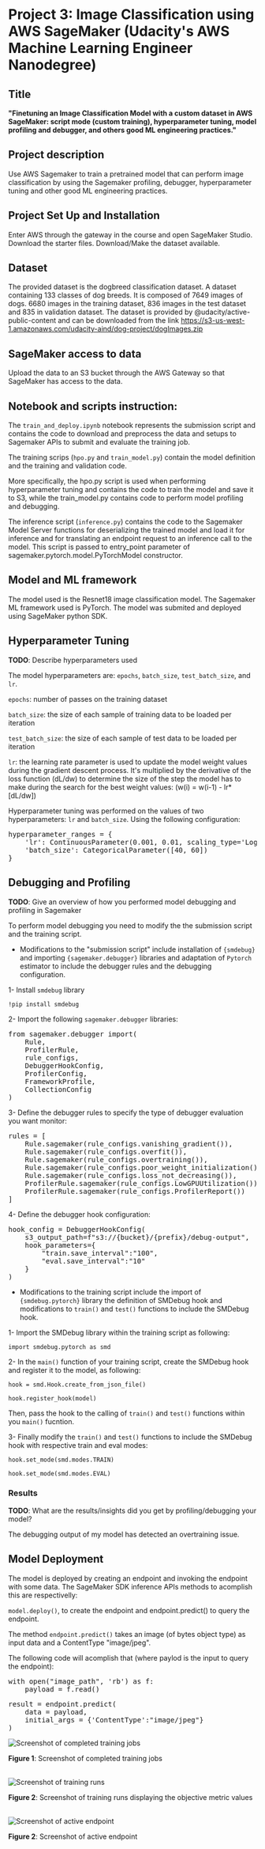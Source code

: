 # Project 3: Image Classification using AWS SageMaker (Udacity's AWS Machine Learning Engineer Nanodegree)

## Title
**"Finetuning an Image Classification Model with a custom dataset in AWS SageMaker: script mode (custom training), hyperparameter tuning, model profiling and debugger, and others good ML engineering practices."**


## Project description
Use AWS Sagemaker to train a pretrained model that can perform image classification by using the Sagemaker profiling, debugger, hyperparameter tuning and other good ML engineering practices.


## Project Set Up and Installation
Enter AWS through the gateway in the course and open SageMaker Studio. 
Download the starter files.
Download/Make the dataset available. 


## Dataset
The provided dataset is the dogbreed classification dataset. A dataset containing 133 classes of dog breeds. It is composed of 7649 images of dogs. 6680 images in the training dataset, 836 images in the test dataset and 835 in validation dataset. The dataset is provided by @udacity/active-public-content and can be downloaded from the link https://s3-us-west-1.amazonaws.com/udacity-aind/dog-project/dogImages.zip


## SageMaker access to data
Upload the data to an S3 bucket through the AWS Gateway so that SageMaker has access to the data. 


## Notebook and scripts instruction:
The `train_and_deploy.ipynb` notebook represents the submission script and contains the code to download and preprocess the data and setups to Sagemaker APIs to submit and evaluate the training job.

The training scrips (`hpo.py` and `train_model.py`) contain the model definition and the training and validation code.

More specifically, the hpo.py script is used when performing hyperparameter tuning and contains the code to train the model and save it to S3, while the train_model.py contains code to perform model profiling and debugging.

The inference script (`inference.py`) contains the code to the Sagemaker Model Server functions for deserializing the trained model and load it for inference and for translating an endpoint request to an inference call to the model. This script is passed to entry_point parameter of sagemaker.pytorch.model.PyTorchModel constructor.


## Model and ML framework
The model used is the Resnet18 image classification model.
The Sagemaker ML framework used is PyTorch.
The model was submited and deployed using SageMaker python SDK.


## Hyperparameter Tuning
**TODO**: Describe hyperparameters used

The model hyperparameters are: `epochs`, `batch_size`, `test_batch_size`, and `lr`.

`epochs`: number of passes on the training dataset

`batch_size`: the size of each sample of training data to be loaded per iteration

`test_batch_size`: the size of each sample of test data to be loaded per iteration

`lr`: the learning rate parameter is used to update the model weight values during the gradient descent process. It's multiplied by the derivative of the loss function (dL/dw) to determine the size of the step the model has to make during the search for the best weight values: (w(i) = w(i-1) - lr*[dL/dw])

Hyperparameter tuning was performed on the values of two hyperparameters: `lr` and `batch_size`. Using the following configuration:

<pre>
hyperparameter_ranges = {
    'lr': ContinuousParameter(0.001, 0.01, scaling_type='Logarithmic'),
    'batch_size': CategoricalParameter([40, 60])
}
</pre>


## Debugging and Profiling
**TODO**: Give an overview of how you performed model debugging and profiling in Sagemaker

To perform model debugging you need to modify the the submission script and the training script.

- Modifications to the "submission script" include installation of `{smdebug}` and importing `{sagemaker.debugger}` libraries and adaptation of `Pytorch` estimator to include the debugger rules and the debugging configuration.

1- Install `smdebug` library

`!pip install smdebug`


2- Import the following `sagemaker.debugger` libraries:

<pre>
from sagemaker.debugger import(
    Rule,
    ProfilerRule,
    rule_configs,
    DebuggerHookConfig,
    ProfilerConfig,
    FrameworkProfile,
    CollectionConfig
)
</pre>


3- Define the debugger rules to specify the type of debugger evaluation you want monitor:


<pre>
rules = [
    Rule.sagemaker(rule_configs.vanishing_gradient()),
    Rule.sagemaker(rule_configs.overfit()),
    Rule.sagemaker(rule_configs.overtraining()),
    Rule.sagemaker(rule_configs.poor_weight_initialization()),
    Rule.sagemaker(rule_configs.loss_not_decreasing()),
    ProfilerRule.sagemaker(rule_configs.LowGPUUtilization()),
    ProfilerRule.sagemaker(rule_configs.ProfilerReport())
]
</pre>


4- Define the debugger hook configuration:

<pre>
hook_config = DebuggerHookConfig(
    s3_output_path=f"s3://{bucket}/{prefix}/debug-output",
    hook_parameters={
        "train.save_interval":"100",
        "eval.save_interval":"10"
    }
)
</pre>


- Modifications to the training script include the import of `{smdebug.pytorch}` library the definition of SMDebug hook and modifications to `train()` and `test()` functions to include the SMDebug hook.

1- Import the SMDebug library within the training script as following:

`import smdebug.pytorch as smd`


2- In the `main()` function of your training script, create the SMDebug hook and register it to the model, as following:

`hook = smd.Hook.create_from_json_file()`

`hook.register_hook(model)`

Then, pass the hook to the calling of `train()` and `test()` functions within you `main()` fucntion.


3- Finally modify the `train()` and `test()` functions to include the SMDebug hook with respective train and eval modes:

`hook.set_mode(smd.modes.TRAIN)`

`hook.set_mode(smd.modes.EVAL)`


### Results
**TODO**: What are the results/insights did you get by profiling/debugging your model?

The debugging output of my model has detected an overtraining issue.



## Model Deployment
The model is deployed by creating an endpoint and invoking the endpoint with some data. The SageMaker SDK inference APIs methods to acomplish this are respectivelly:

`model.deploy()`, to create the endpoint and endpoint.predict() to query the endpoint.

The method `endpoint.predict()` takes an image (of bytes object type) as input data and a ContentType "image/jpeg".

The following code will acomplish that (where paylod is the input to query the endpoint):

<pre>
with open("image_path", 'rb') as f:
    payload = f.read()
</pre>

<pre>
result = endpoint.predict(
    data = payload,
    initial_args = {'ContentType':"image/jpeg"}
)
</pre>


![Screenshot of completed training jobs](https://github.com/fsoaresantos/Finetuning-a-custom-Image-Classification-Model-using-a-custom-dataset-and-PyTorch-in-AWS-SageMaker/blob/main/Screenshot-completed-training-jobs-2022-07-29.jpeg?raw=true)

**Figure 1**: Screenshot of completed training jobs
<br />
<br />

![Screenshot of training runs]()

**Figure 2**: Screenshot of training runs displaying the objective metric values
<br />
<br />

![Screenshot of active endpoint](https://github.com/fsoaresantos/Finetuning-a-custom-Image-Classification-Model-using-a-custom-dataset-and-PyTorch-in-AWS-SageMaker/blob/main/Screenshot-active-endpoint-2022-07-29.jpeg?raw=true)

**Figure 2**: Screenshot of active endpoint
